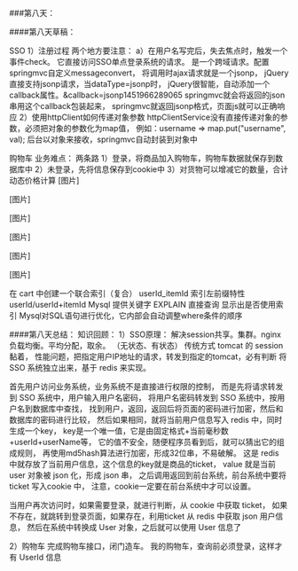 ###第八天：

####第八天草稿：

SSO
1）注册过程
两个地方要注意：
a）在用户名写完后，失去焦点时，触发一个事件check。
它直接访问SSO单点登录系统的请求。
是一个跨域请求。配置springmvc自定义messageconvert，
将调用时ajax请求就是一个jsonp，
jQuery直接支持jsonp请求，当dataType=jsonp时，
jQuery很智能，自动添加一个callback属性。&callback=jsonp1451966289065
springmvc就会将返回的json串用这个callback包装起来，
springmvc就返回jsonp格式，页面js就可以正确响应
2）使用httpClient如何传递对象参数
httpClientService没有直接传递对象的参数，必须把对象的参数化为map值，
例如：username => map.put("username", val);
后台以对象来接收，springmvc自动封装到对象中


购物车
业务难点：
两条路
1）登录，将商品加入购物车，购物车数据就保存到数据库中
2）未登录，先将信息保存到cookie中
3）对货物可以增减它的数量，合计动态价格计算
[图片]

[图片]

[图片]

[图片]

[图片]

[图片]


在 cart 中创建一个联合索引（复合）
userId_itemId
索引左前缀特性 userId/userId+itemId
Mysql 提供关键字 EXPLAIN  直接查询 显示出是否使用索引
Mysql对SQL语句进行优化，它内部会自动调整where条件的顺序



####第八天总结：
知识回顾：
1）SSO原理：
解决session共享。集群。nginx负载均衡。平均分配，取余。
（无状态、有状态）
传统方式 tomcat 的 session 黏着，
性能问题，把指定用户IP地址的请求，转发到指定的tomcat，必有判断
将 SSO 系统独立出来，基于 redis 来实现。

首先用户访问业务系统，业务系统不是直接进行权限的控制，
而是先将请求转发到 SSO 系统中，用户输入用户名密码，
将用户名密码转发到 SSO 系统中，按用户名到数据库中查找，
找到用户，返回，返回后将页面的密码进行加密，然后和数据库的密码进行比较，
然后如果相同，就将当前用户信息写入 redis 中，同时生成一个key，
key是一个唯一值，它是由固定格式+当前毫秒数+userId+userName等，
它的值不安全，随便程序员看到后，就可以猜出它的组成规则，
再使用md5hash算法进行加密，形成32位串，不易破解。
这是 redis 中就存放了当前用户信息，这个信息的key就是商品的ticket，
value 就是当前 user 对象被 json 化，形成 json 串，
之后调用返回到前台系统，前台系统中要将 ticket 写入cookie 中，
注意，cookie一定要在前台系统中才可以设置。

当用户再次访问时，如果需要登录，就进行判断，从 cookie 中获取 ticket，
如果不存在，就跳转到登录页面，如果存在，利用ticket 从 redis 中获取 json 用户信息，
然后在系统中转换成 User 对象，之后就可以使用 User 信息了

2）购物车
完成购物车接口，闭门造车。
我的购物车，查询前必须登录，这样才有 UserId 信息

